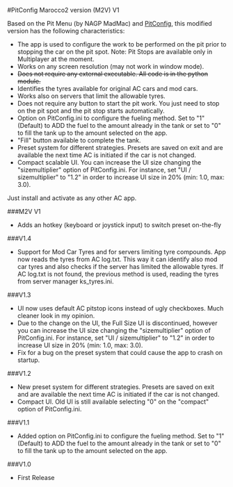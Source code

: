 #PitConfig Marocco2 version (M2V) V1Based on the Pit Menu (by NAGP MadMac) and [PitConfig](http://www.assettocorsa.net/forum/index.php?threads/pitconfig.28683/), this modified version has the following characteristics:- The app is used to configure the work to be performed on the pit prior to stopping the car on the pit spot. Note: Pit Stops are available only in Multiplayer at the moment.- Works on any screen resolution (may not work in window mode).- ~~Does not require any external executable. All code is in the python module.~~- Identifies the tyres available for original AC cars and mod cars.- Works also on servers that limit the allowable tyres.- Does not require any button to start the pit work. You just need to stop on the pit spot and the pit stop starts automatically.- Option on PitConfig.ini to configure the fueling method. Set to "1" (Default) to ADD the fuel to the amount already in the tank or set to "0" to fill the tank up to the amount selected on the app.- "Fill" button available to complete the tank.- Preset system for different strategies. Presets are saved on exit and are available the next time AC is initiated if the car is not changed.- Compact scalable UI. You can increase the UI size changing the "sizemultiplier" option of PitConfig.ini. For instance, set "UI / sizemultiplier" to "1.2" in order to increase UI size in 20% (min: 1.0, max: 3.0).Just install and activate as any other AC app.###M2V V1- Adds an hotkey (keyboard or joystick input) to switch preset on-the-fly###V1.4- Support for Mod Car Tyres and for servers limiting tyre compounds. App now reads the tyres from AC log.txt. This way it can identify also mod car tyres and also checks if the server has limited the allowable tyres. If AC log.txt is not found, the previous method is used, reading the tyres from server manager ks_tyres.ini.###V1.3- UI now uses default AC pitstop icons instead of ugly checkboxes. Much cleaner look in my opinion. - Due to the change on the UI, the Full Size UI is discontinued, however you can increase the UI size changing the "sizemultiplier" option of PitConfig.ini. For instance, set "UI / sizemultiplier" to "1.2" in order to increase UI size in 20% (min: 1.0, max: 3.0).- Fix for a bug on the preset system that could cause the app to crash on startup.###V1.2- New preset system for different strategies. Presets are saved on exit and are available the next time AC is initiated if the car is not changed.- Compact UI. Old UI is still available selecting "0" on the "compact" option of PitConfig.ini.###V1.1- Added option on PitConfig.ini to configure the fueling method. Set to "1" (Default) to ADD the fuel to the amount already in the tank or set to "0" to fill the tank up to the amount selected on the app.###V1.0- First Release